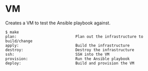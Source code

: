 # VM

Creates a VM to test the Ansible playbook against.

```
$ make
plan:                          Plan out the infrastructure to build/change
apply:                         Build the infrastructure
destroy:                       Destroy the infrastructure
ssh:                           SSH into the VM
provision:                     Run the Ansible playbook
deploy:                        Build and provision the VM
```